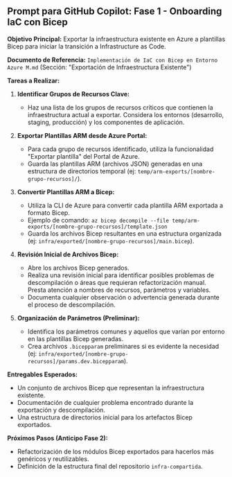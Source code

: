 ## Prompt para GitHub Copilot: Fase 1 - Onboarding IaC con Bicep

**Objetivo Principal:** Exportar la infraestructura existente en Azure a plantillas Bicep para iniciar la transición a Infrastructure as Code.

**Documento de Referencia:** `Implementación de IaC con Bicep en Entorno Azure M.md` (Sección: "Exportación de Infraestructura Existente")

**Tareas a Realizar:**

1.  **Identificar Grupos de Recursos Clave:**
    *   Haz una lista de los grupos de recursos críticos que contienen la infraestructura actual a exportar. Considera los entornos (desarrollo, staging, producción) y los componentes de aplicación.

2.  **Exportar Plantillas ARM desde Azure Portal:**
    *   Para cada grupo de recursos identificado, utiliza la funcionalidad "Exportar plantilla" del Portal de Azure.
    *   Guarda las plantillas ARM (archivos JSON) generadas en una estructura de directorios temporal (ej: `temp/arm-exports/[nombre-grupo-recursos]/`).

3.  **Convertir Plantillas ARM a Bicep:**
    *   Utiliza la CLI de Azure para convertir cada plantilla ARM exportada a formato Bicep.
    *   Ejemplo de comando: `az bicep decompile --file temp/arm-exports/[nombre-grupo-recursos]/template.json`
    *   Guarda los archivos Bicep resultantes en una estructura organizada (ej: `infra/exported/[nombre-grupo-recursos]/main.bicep`).

4.  **Revisión Inicial de Archivos Bicep:**
    *   Abre los archivos Bicep generados.
    *   Realiza una revisión inicial para identificar posibles problemas de descompilación o áreas que requieran refactorización manual. Presta atención a nombres de recursos, parámetros y variables.
    *   Documenta cualquier observación o advertencia generada durante el proceso de descompilación.

5.  **Organización de Parámetros (Preliminar):**
    *   Identifica los parámetros comunes y aquellos que varían por entorno en las plantillas Bicep generadas.
    *   Crea archivos `.bicepparam` preliminares si es evidente la necesidad (ej: `infra/exported/[nombre-grupo-recursos]/params.dev.bicepparam`).

**Entregables Esperados:**
*   Un conjunto de archivos Bicep que representan la infraestructura existente.
*   Documentación de cualquier problema encontrado durante la exportación y descompilación.
*   Una estructura de directorios inicial para los artefactos Bicep exportados.

**Próximos Pasos (Anticipo Fase 2):**
*   Refactorización de los módulos Bicep exportados para hacerlos más genéricos y reutilizables.
*   Definición de la estructura final del repositorio `infra-compartida`.
